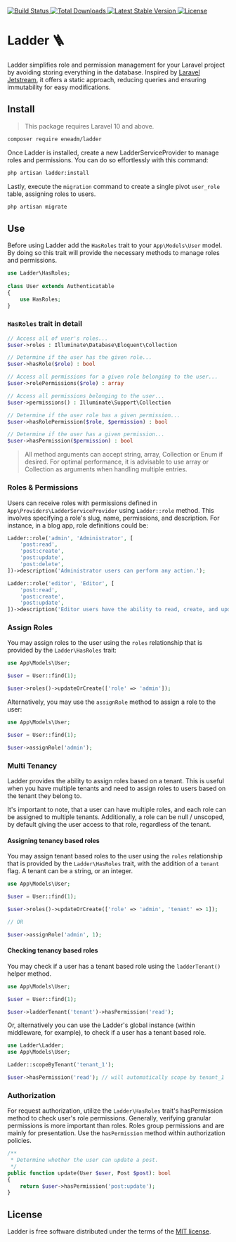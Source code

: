 <p>
    <a href="https://github.com/eneadm/ladder/actions">
        <img src="https://github.com/eneadm/ladder/workflows/tests/badge.svg" alt="Build Status">
    </a>
    <a href="https://packagist.org/packages/eneadm/ladder">
        <img src="https://img.shields.io/packagist/dt/eneadm/ladder" alt="Total Downloads">
    </a>
    <a href="https://packagist.org/packages/eneadm/ladder">
        <img src="https://img.shields.io/packagist/v/eneadm/ladder" alt="Latest Stable Version">
    </a>
    <a href="https://packagist.org/packages/eneadm/ladder">
        <img src="https://img.shields.io/github/license/eneadm/ladder" alt="License">
    </a>
</p>

# Ladder 🪜
Ladder simplifies role and permission management for your Laravel project by avoiding storing everything in the database. 
Inspired by [Laravel Jetstream](https://jetstream.laravel.com/features/teams.html#roles-permissions), 
it offers a static approach, reducing queries and ensuring immutability for easy modifications.

## Install
> This package requires Laravel 10 and above.
```bash
composer require eneadm/ladder
```

Once Ladder is installed, create a new LadderServiceProvider to manage roles and permissions. 
You can do so effortlessly with this command:

```bash
php artisan ladder:install
```

Lastly, execute the `migration` command to create a single pivot `user_role` table, assigning roles to users.

```bash
php artisan migrate
```

## Use

Before using Ladder add the `HasRoles` trait to your `App\Models\User` model. 
By doing so this trait will provide the necessary methods to manage roles and permissions.

```php
use Ladder\HasRoles;
 
class User extends Authenticatable
{
    use HasRoles;
}
```

### `HasRoles` trait in detail

```php
// Access all of user's roles...
$user->roles : Illuminate\Database\Eloquent\Collection

// Determine if the user has the given role... 
$user->hasRole($role) : bool

// Access all permissions for a given role belonging to the user...
$user->rolePermissions($role) : array

// Access all permissions belonging to the user...
$user->permissions() : Illuminate\Support\Collection

// Determine if the user role has a given permission...
$user->hasRolePermission($role, $permission) : bool

// Determine if the user has a given permission...
$user->hasPermission($permission) : bool
```
> All method arguments can accept string, array, Collection or Enum if desired. 
> For optimal performance, it is advisable to use array or Collection as arguments when handling multiple entries.

### Roles & Permissions
Users can receive roles with permissions defined in `App\Providers\LadderServiceProvider` using `Ladder::role` method. This involves specifying a role's slug, name, permissions, and description. For instance, in a blog app, role definitions could be:
```php
Ladder::role('admin', 'Administrator', [
    'post:read',
    'post:create',
    'post:update',
    'post:delete',
])->description('Administrator users can perform any action.');

Ladder::role('editor', 'Editor', [
    'post:read',
    'post:create',
    'post:update',
])->description('Editor users have the ability to read, create, and update posts.');
```

### Assign Roles
You may assign roles to the user using the `roles` relationship that is provided by the `Ladder\HasRoles` trait:
```php
use App\Models\User;

$user = User::find(1);

$user->roles()->updateOrCreate(['role' => 'admin']);
```

Alternatively, you may use the `assignRole` method to assign a role to the user:
```php
use App\Models\User;

$user = User::find(1);

$user->assignRole('admin');
```

### Multi Tenancy
Ladder provides the ability to assign roles based on a tenant. This is useful when you have multiple tenants and need to assign roles to users based on the tenant they belong to.

It's important to note, that a user can have multiple roles, and each role can be assigned to multiple tenants.
Additionally, a role can be null / unscoped, by default giving the user access to that role, regardless of the tenant.

#### Assigning tenancy based roles

You may assign tenant based roles to the user using the `roles` relationship that is provided by
the `Ladder\HasRoles` trait, with the addition of a `tenant` flag. A tenant can be a string, or an integer.

```php
use App\Models\User;

$user = User::find(1);

$user->roles()->updateOrCreate(['role' => 'admin', 'tenant' => 1]);

// OR

$user->assignRole('admin', 1);

```

#### Checking tenancy based roles

You may check if a user has a tenant based role using the `ladderTenant()` helper method.

```php
use App\Models\User;

$user = User::find(1);

$user->ladderTenant('tenant')->hasPermission('read');
```

Or, alternatively you can use the Ladder's global instance (within middleware, for example), to check if a user has a tenant based role.

```php
use Ladder\Ladder;
use App\Models\User;

Ladder::scopeByTenant('tenant_1');

$user->hasPermission('read'); // will automatically scope by tenant_1

```

### Authorization
For request authorization, utilize the `Ladder\HasRoles` trait's hasPermission method to check user's role permissions. Generally, verifying granular permissions is more important than roles. Roles group permissions and are mainly for presentation. Use the `hasPermission` method within authorization policies.
```php
/**
 * Determine whether the user can update a post.
 */
public function update(User $user, Post $post): bool
{
    return $user->hasPermission('post:update');
}
```

## License
Ladder is free software distributed under the terms of the [MIT license](https://github.com/eneadm/ladder/blob/main/LICENSE.md).